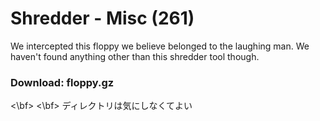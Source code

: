 # Shredder - Misc (261)
We intercepted this floppy we believe belonged to the laughing man. We haven't found anything other than this shredder tool though.  
### Download: floppy.gz 
<\bf>
<\bf>
ディレクトリは気にしなくてよい

